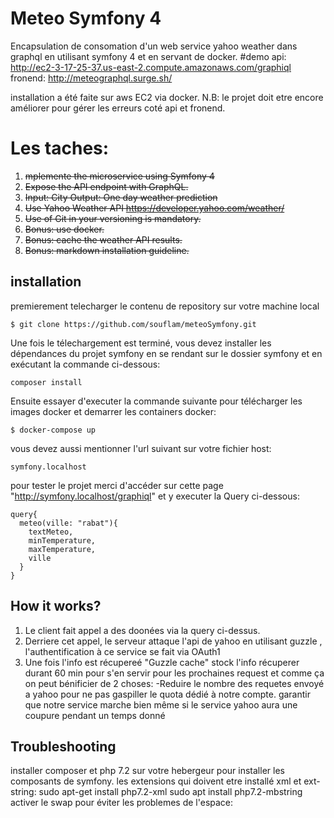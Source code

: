 # Meteo Symfony 4
Encapsulation de consomation d'un web service yahoo weather dans graphql en utilisant symfony 4 et en servant de docker.
#demo
api: http://ec2-3-17-25-37.us-east-2.compute.amazonaws.com/graphiql
fronend: http://meteographql.surge.sh/

installation a été faite sur aws EC2 via docker.
N.B: le projet doit etre encore améliorer pour gérer les erreurs coté api et fronend.
# Les taches:
1. ~~mplemente the microservice using Symfony 4~~
2. ~~Expose the API endpoint with GraphQL.~~
3. ~~Input: City Output: One day weather prediction~~
4. ~~Use Yahoo Weather API https://developer.yahoo.com/weather/~~
5. ~~Use of Git in your versioning is mandatory.~~
6. ~~Bonus: use docker.~~
7. ~~Bonus: cache the weather API results.~~
8. ~~Bonus: markdown installation guideline.~~
## installation
premierement telecharger le contenu de repository sur votre machine local

`$ git clone https://github.com/souflam/meteoSymfony.git`

Une fois le télechargement est terminé, vous devez installer les dépendances du projet symfony en se rendant sur le dossier symfony et en exécutant la commande ci-dessous:

`composer install`

Ensuite essayer d'executer la commande suivante pour télécharger les images docker et demarrer les containers docker:

`$ docker-compose up`

vous devez aussi mentionner l'url suivant sur votre fichier host:

`symfony.localhost`

pour tester le projet merci d'accéder sur cette page "http://symfony.localhost/graphiql" et y executer la Query ci-dessous:

    query{
      meteo(ville: "rabat"){
        textMeteo,
        minTemperature,
        maxTemperature,
        ville
      }
    }
## How it works?
1. Le client fait appel a des doonées via la query ci-dessus.
2. Derriere cet appel, le serveur attaque l'api de yahoo en utilisant guzzle , l'authentification à ce service se fait via OAuth1
3. Une fois l'info est récupereé "Guzzle cache" stock l'info récuperer durant 60 min pour s'en servir pour les prochaines request et comme ça on peut bénificier de 2 choses:
	-Reduire le nombre des requetes envoyé a yahoo pour ne pas gaspiller le quota dédié à notre compte.
	garantir que notre service marche bien même si le service yahoo aura une coupure pendant un temps donné

## Troubleshooting
installer composer et php 7.2 sur votre hebergeur pour installer les composants de symfony.
les extensions qui doivent etre installé xml et ext-string:
sudo apt-get install php7.2-xml
sudo apt install php7.2-mbstring
activer le swap pour éviter les problemes de l'espace:



